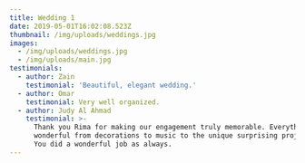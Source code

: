 ```yaml
---
title: Wedding 1
date: 2019-05-01T16:02:08.523Z
thumbnail: /img/uploads/weddings.jpg
images:
  - /img/uploads/weddings.jpg
  - /img/uploads/main.jpg
testimonials:
  - author: Zain
    testimonial: 'Beautiful, elegant wedding.'
  - author: Omar
    testimonial: Very well organized.
  - author: Judy Al Ahmad
    testimonial: >-
      Thank you Rima for making our engagement truly memorable. Everything was
      wonderful from decorations to music to the unique surprising projection.
      You did a wonderful job as always.
---
```


